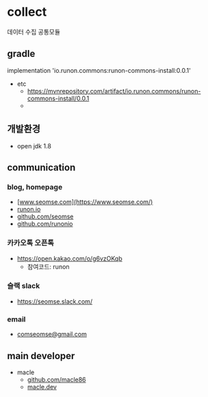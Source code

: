 # collect
데이터 수집 공통모듈
## gradle
implementation 'io.runon.commons:runon-commons-install:0.0.1'
- etc
  - https://mvnrepository.com/artifact/io.runon.commons/runon-commons-install/0.0.1
  - 
## 개발환경
- open jdk 1.8

## communication
### blog, homepage
- [www.seomse.com](https://www.seomse.com/)
- [runon.io](https://runon.io)
- [github.com/seomse](https://github.com/seomse)
- [github.com/runonio](https://github.com/runonio)

### 카카오톡 오픈톡
- https://open.kakao.com/o/g6vzOKqb
    - 참여코드: runon

### 슬랙 slack
- https://seomse.slack.com/

### email
- comseomse@gmail.com

## main developer
- macle
  -  [github.com/macle86](https://github.com/macle86)
  -  [macle.dev](https://macle.dev)